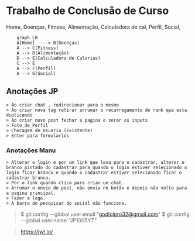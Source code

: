 # Trabalho de Conclusão de Curso
Home,
    Doenças,
    Fitness,
    Alimentação,
        Calculadora de cal,
    Perfil,
    Social,
```mermaid
    graph LR
    A[Home] ----> B(Doenças)
    A --> C(Fitness)
    A --> D(Alimentação)
    D --> E(Calculadora de Calorias)
    C --> E
    A --> F(Perfil)
    A --> G(Social)
```
## Anotações JP
    > Ao criar chat , redirecionar para o mesmo
    > Ao criar nova tag retirar arrumar o recarregamento do rank que esta duplicando
    > Ao criar novo post fechar a pagina e zerar os inputs
    > Foto_de_Perfil
    > Checagem de Usuario (Existente)
    > Enter para formularios

### Anotações Manu
    > Alterar o login e por um link que leva para o cadastrar, alterar o branco pintado do cadastrar para quando o login estiver selecionado o login ficar branco e quando o cadastrar estiver selecionado ficar o cadastrar branco.
    > Por o link quando clica para criar um chat.
    > Arrumar o envio do post, não envia no botão e depois não volta para a pagina principal.
    > Fazer a logo.
    > A barra de pesquisar do social não funciona.
    
> $ git config --global user.email "godlolpro32@gmail.com"
> $ git config --global user.name "JP1005YT"

>https://jwt.io/